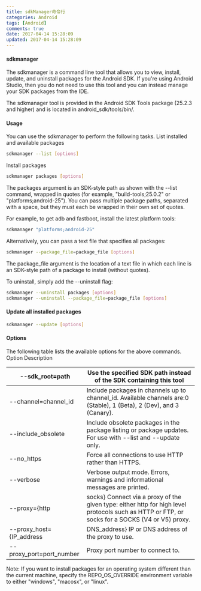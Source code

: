 ```yaml
---
title: sdkManager命令行
categories: Android
tags: [Android]
comments: true
date: 2017-04-14 15:28:09
updated: 2017-04-14 15:28:09
---
```

#### sdkmanager

The sdkmanager is a command line tool that allows you to view, install, update, and uninstall packages for the Android SDK. If you're using Android Studio, then you do not need to use this tool and you can instead manage your SDK packages from the IDE.

The sdkmanager tool is provided in the Android SDK Tools package (25.2.3 and higher) and is located in android_sdk/tools/bin/.

<!-- more -->

#### Usage

You can use the sdkmanager to perform the following tasks.
List installed and available packages
```bash
sdkmanager --list [options]
```
Install packages

```bash
sdkmanager packages [options]
```

The packages argument is an SDK-style path as shown with the --list command, wrapped in quotes (for example, "build-tools;25.0.2" or "platforms;android-25"). You can pass multiple package paths, separated with a space, but they must each be wrapped in their own set of quotes.

For example, to get adb and fastboot, install the latest platform tools:

```bash
sdkmanager "platforms;android-25"
```

Alternatively, you can pass a text file that specifies all packages:

```bash
sdkmanager --package_file=package_file [options]
```

The package_file argument is the location of a text file in which each line is an SDK-style path of a package to install (without quotes).

To uninstall, simply add the --uninstall flag:

```bash
sdkmanager --uninstall packages [options]
sdkmanager --uninstall --package_file=package_file [options]
```

#### Update all installed packages

```bash
sdkmanager --update [options]
```

#### Options

The following table lists the available options for the above commands.
Option 	Description


\-\-sdk_root=path  |	Use the specified SDK path instead of the SDK containing this tool
--------------|-------------
\-\-channel=channel_id  |	Include packages in channels up to channel_id. Available channels are:0 (Stable), 1 (Beta), 2 (Dev), and 3 (Canary).
--include_obsolete  |	Include obsolete packages in the package listing or package updates. For use with --list and --update only.
--no_https  |	Force all connections to use HTTP rather than HTTPS.
--verbose |	Verbose output mode. Errors, warnings and informational messages are printed.
--proxy={http | socks} 	Connect via a proxy of the given type: either http for high level protocols such as HTTP or FTP, or socks for a SOCKS (V4 or V5) proxy.
--proxy_host={IP_address | DNS_address} 	IP or DNS address of the proxy to use.
--proxy_port=port_number |	Proxy port number to connect to.

Note: If you want to install packages for an operating system different than the current machine, specify the REPO_OS_OVERRIDE environment variable to either "windows", "macosx", or "linux".
